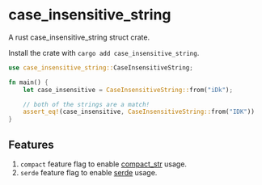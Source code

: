 # case_insensitive_string

A rust case_insensitive_string struct crate.

Install the crate with `cargo add case_insensitive_string`.

```rust
use case_insensitive_string::CaseInsensitiveString;

fn main() {
    let case_insensitive = CaseInsensitiveString::from("iDk");

    // both of the strings are a match!
    assert_eq!(case_insensitive, CaseInsensitiveString::from("IDK"))
}
```

## Features

1. `compact` feature flag to enable [compact_str](https://github.com/ParkMyCar/compact_str) usage.
1. `serde` feature flag to enable [serde](https://github.com/serde-rs/serde) usage.